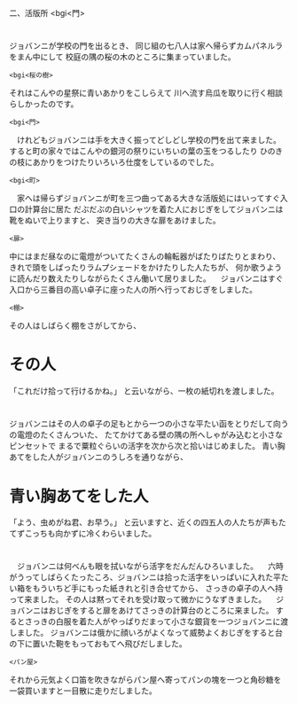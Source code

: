 二、活版所
    <bgi<門>
#
ジョバンニが学校の門を出るとき、
同じ組の七八人は家へ帰らずカムパネルラをまん中にして
校庭の隅の桜の木のところに集まっていました。

    <bgi<桜の樹>
それはこんやの星祭に青いあかりをこしらえて
川へ流す烏瓜を取りに行く相談らしかったのです。

    <bgi<門>
　けれどもジョバンニは手を大きく振ってどしどし学校の門を出て来ました。
すると町の家々ではこんやの銀河の祭りにいちいの葉の玉をつるしたり
ひのきの枝にあかりをつけたりいろいろ仕度をしているのでした。

    <bgi<町>
　家へは帰らずジョバンニが町を三つ曲ってある大きな活版処にはいってすぐ入口の計算台に居た
だぶだぶの白いシャツを着た人におじぎをしてジョバンニは靴をぬいで上りますと、
突き当りの大きな扉をあけました。

    <扉>
中にはまだ昼なのに電燈がついてたくさんの輪転器がばたりばたりとまわり、
きれで頭をしばったりラムプシェードをかけたりした人たちが、
何か歌うように読んだり数えたりしながらたくさん働いて居りました。
　ジョバンニはすぐ入口から三番目の高い卓子に座った人の所へ行っておじぎをしました。

    <棚>
その人はしばらく棚をさがしてから、
# その人
「これだけ拾って行けるかね。」
と云いながら、一枚の紙切れを渡しました。
#
ジョバンニはその人の卓子の足もとから一つの小さな平たい函をとりだして向うの電燈のたくさんついた、
たてかけてある壁の隅の所へしゃがみ込むと小さなピンセットで
まるで粟粒ぐらいの活字を次から次と拾いはじめました。
青い胸あてをした人がジョバンニのうしろを通りながら、
# 青い胸あてをした人
「よう、虫めがね君、お早う。」
と云いますと、近くの四五人の人たちが声もたてずこっちも向かずに冷くわらいました。
#
　ジョバンニは何べんも眼を拭いながら活字をだんだんひろいました。
　六時がうってしばらくたったころ、ジョバンニは拾った活字をいっぱいに入れた平たい箱をもういちど手にもった紙きれと引き合せてから、
さっきの卓子の人へ持って来ました。
その人は黙ってそれを受け取って微かにうなずきました。
　ジョバンニはおじぎをすると扉をあけてさっきの計算台のところに来ました。
するとさっきの白服を着た人がやっぱりだまって小さな銀貨を一つジョバンニに渡しました。
ジョバンニは俄かに顔いろがよくなって威勢よくおじぎをすると台の下に置いた鞄をもっておもてへ飛びだしました。

    <パン屋>
それから元気よく口笛を吹きながらパン屋へ寄ってパンの塊を一つと角砂糖を一袋買いますと一目散に走りだしました。
